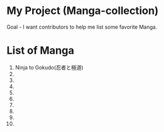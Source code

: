# My Project (Manga-collection)
Goal - I want contributors to help me list some favorite Manga.
# List of Manga
1. Ninja to Gokudo(忍者と極道)
2.
3.
4.
5.
6.
7.
8.
9.
10.
